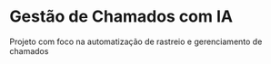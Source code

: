 # Gestão de Chamados com IA
Projeto com foco na automatização de rastreio e gerenciamento de chamados
